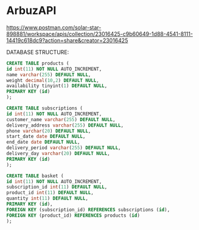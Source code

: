# ArbuzAPI


https://www.postman.com/solar-star-898881/workspace/apis/collection/23016425-c9b60649-1d88-4541-8111-14419c618dc9?action=share&creator=23016425



DATABASE STRUCTURE:
``` sql
CREATE TABLE products (
id int(11) NOT NULL AUTO_INCREMENT,
name varchar(255) DEFAULT NULL,
weight decimal(10,2) DEFAULT NULL,
availability tinyint(1) DEFAULT NULL,
PRIMARY KEY (id)
);

CREATE TABLE subscriptions (
id int(11) NOT NULL AUTO_INCREMENT,
customer_name varchar(255) DEFAULT NULL,
delivery_address varchar(255) DEFAULT NULL,
phone varchar(20) DEFAULT NULL,
start_date date DEFAULT NULL,
end_date date DEFAULT NULL,
delivery_period varchar(255) DEFAULT NULL,
delivery_day varchar(20) DEFAULT NULL,
PRIMARY KEY (id)
);

CREATE TABLE basket (
id int(11) NOT NULL AUTO_INCREMENT,
subscription_id int(11) DEFAULT NULL,
product_id int(11) DEFAULT NULL,
quantity int(11) DEFAULT NULL,
PRIMARY KEY (id),
FOREIGN KEY (subscription_id) REFERENCES subscriptions (id),
FOREIGN KEY (product_id) REFERENCES products (id)
);
```
